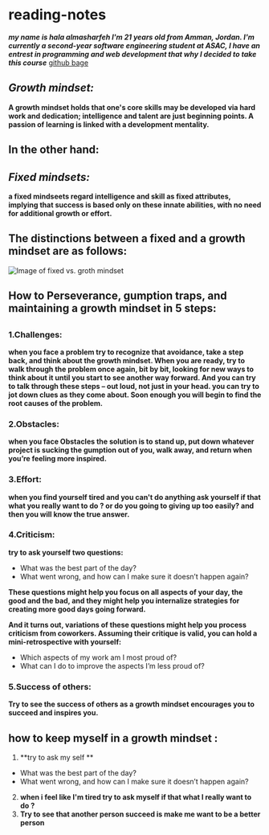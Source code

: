 # reading-notes

***my name is hala almasharfeh I'm 21 years old from Amman, Jordan.
I'm currently a second-year software engineering student at ASAC, I have an entrest in programming and web development that why I decided to take this course***
[github bage](https://github.com/hala277)
## *Growth mindset:*
**A growth mindset holds that one's core skills may be developed via hard work and dedication; intelligence and talent are just beginning points. A passion of learning is linked with a development mentality.**

## In the other hand:

## *Fixed mindsets:*
**a fixed mindseets regard intelligence and skill as fixed attributes, implying that success is based only on these innate abilities, with no need for additional growth or effort.**

## The distinctions between a fixed and a growth mindset are as follows:
![Image of fixed vs. groth mindset](https://i2.wp.com/atlassianblog.wpengine.com/wp-content/uploads/NewGrowthMindset2.png?resize=1120%2C1400&ssl=1)

## How to Perseverance, gumption traps, and maintaining a growth mindset in 5 steps:
##
### **1.Challenges:**
**when you face a problem try to recognize that avoidance, take a step back, and think about the growth mindset. When you are ready, try to walk through the problem once again, bit by bit, looking for new ways to think about it until you start to see another way forward. And you can try to talk through these steps – out loud, not just in your head. you can try to jot down clues as they come about. Soon enough you will begin to find the root causes of the problem.**

### **2.Obstacles:**
**when you face Obstacles the solution is to stand up, put down whatever project is sucking the gumption out of you, walk away, and return when you’re feeling more inspired.**

### **3.Effort:**
**when you find yourself tired and you can't do anything ask yourself if that what you really want to do ? or do you going to giving up too easily?  and then you will know the true answer.**

### **4.Criticism:**
**try to  ask yourself two questions:**
+ What was the best part of the day?
+ What went wrong, and how can I make sure it doesn’t happen again?

**These questions might help you focus on all aspects of your day, the good and the bad, and they might help you internalize strategies for creating more good days going forward.**

**And it turns out, variations of these questions might help you process criticism from coworkers. Assuming their critique is valid, you can hold a mini-retrospective with yourself:**
+ Which aspects of my work am I most proud of?
+ What can I do to improve the aspects I’m less proud of?

### **5.Success of others:**
**Try to see the success of others as a growth mindset encourages you to succeed and inspires you.**

## **how to keep myself in a growth mindset :**
1. **try to ask my self **
+ What was the best part of the day?
+ What went wrong, and how can I make sure it doesn’t happen again?
2. **when i feel like I'm tired try to ask myself if that what I really want to do ?**
3. **Try to see that another person succeed is make me want to be a better person**








